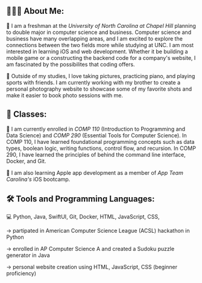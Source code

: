 ## 👨🏻‍💻 About Me: 
🏫 I am a freshman at the _University of North Carolina at Chapel Hill_ planning to double major in computer science and business. Computer science and business have many overlapping areas, and I am excited to explore the connections between the two fields more while studying at UNC. I am most interested in learning iOS and web development. Whether it be building a mobile game or a constructing the backend code for a company's website, I am fascinated by the possibilites that coding offers. 

📸 Outside of my studies, I love taking pictures, practicing piano, and playing sports with friends. I am currently working with my brother to create a personal photography website to showcase some of my favorite shots and make it easier to book photo sessions with me. 

## 📖 Classes:
📝 I am currently enrolled in _COMP 110_ (Introduction to Programming and Data Science) and _COMP 290_ (Essential Tools for Computer Science). In COMP 110, I have learned foundational programming concepts such as data types, boolean logic, writing functions, control flow, and recursion. In COMP 290, I have learned the principles of behind the command line interface, Docker, and Git. 

📱 I am also learning Apple app development as a member of _App Team Carolina's_ iOS bootcamp.

## 🛠️ Tools and Programming Languages:
💻 Python, Java, SwiftUI, Git, Docker, HTML, JavaScript, CSS,

-> partipated in American Computer Science League (ACSL) hackathon in Python

-> enrolled in AP Computer Science A and created a Sudoku puzzle generator in Java

-> personal website creation using HTML, JavaScript, CSS (beginner proficiency)


<!--
**aqyang28/aqyang28** is a ✨ _special_ ✨ repository because its `README.md` (this file) appears on your GitHub profile.

Here are some ideas to get you started:

- 🔭 I’m currently working on ...
- 🌱 I’m currently learning ...
- 👯 I’m looking to collaborate on ...
- 🤔 I’m looking for help with ...
- 💬 Ask me about ...
- 📫 How to reach me: ...
- 😄 Pronouns: ...
- ⚡ Fun fact: ...
-->
